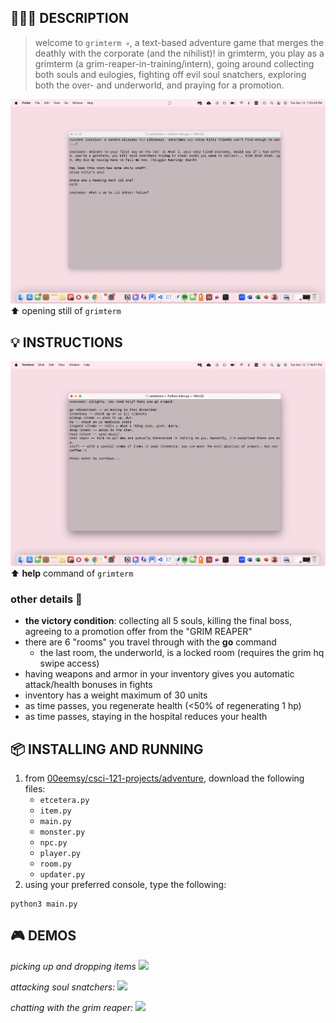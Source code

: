 ## 👩🏻‍💻 DESCRIPTION
> welcome to `grimterm 💀`, a text-based adventure game that merges the deathly with the corporate (and the nihilist)! in grimterm, you play as a grimterm (a grim-reaper-in-training/intern), going around collecting both souls and eulogies, fighting off evil soul snatchers, exploring both the over- and underworld, and praying for a promotion.

![Opening Screen of Grimterm](./visuals/opening-still)
⬆️ opening still of `grimterm`

## 💡 INSTRUCTIONS 
![Help Screen of Grimtern](./visuals/help)
⬆️ **help** command of `grimterm`

### other details 🌟
* **the victory condition**: collecting all 5 souls, killing the final boss, agreeing to a promotion offer from the "GRIM REAPER"
* there are 6 "rooms" you travel through with the **go** command
   * the last room, the underworld, is a locked room (requires the grim hq swipe access)
* having weapons and armor in your inventory gives you automatic attack/health bonuses in fights
* inventory has a weight maximum of 30 units
* as time passes, you regenerate health (<50% of regenerating 1 hp)
* as time passes, staying in the hospital reduces your health

  
##  📦 INSTALLING AND RUNNING 
1. from [00eemsy/csci-121-projects/adventure](https://github.com/00eemsy/csci-121-projects/tree/main/adventure), download the following files:
    * `etcetera.py`
    * `item.py`
    * `main.py`
    * `monster.py`
    * `npc.py`
    * `player.py`
    * `room.py`
    * `updater.py`
2. using your preferred console, type the following:

``` 
python3 main.py 
```

## 🎮 DEMOS 

_picking up and dropping items_
![](./visuals/pickup.gif)

_attacking soul snatchers:_
![](./visuals/attack.gif)

_chatting with the grim reaper:_
![](./visuals/chat.gif)
